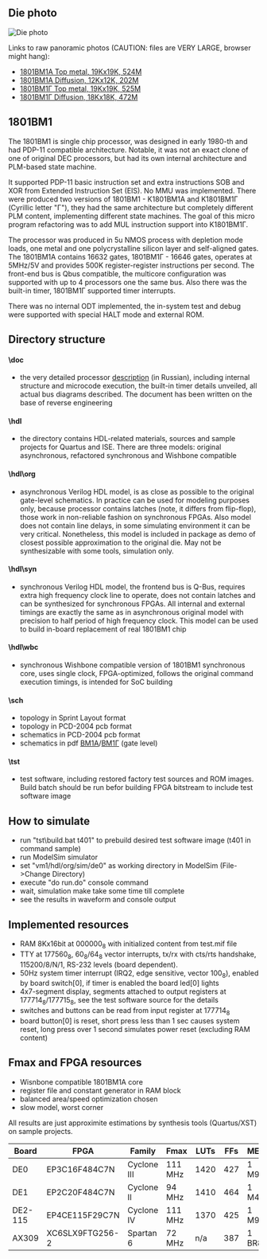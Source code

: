 ## Die photo

![Die photo](/vm1/img/vm1a.jpg)

Links to raw panoramic photos (CAUTION: files are VERY LARGE, browser might hang):
- [1801BM1А Top metal, 19Kx19K, 524M](http://www.1801bm1.com/files/retro/1801/images/vm1a-met.jpg)
- [1801BM1А Diffusion, 12Kx12K, 202M](http://www.1801bm1.com/files/retro/1801/images/vm1a-dif.jpg)
- [1801BM1Г Top metal, 19Kx19K, 525M](http://www.1801bm1.com/files/retro/1801/images/vm1g-met.jpg)
- [1801BM1Г Diffusion, 18Kx18K, 472M](http://www.1801bm1.com/files/retro/1801/images/vm1g-dif.jpg)

## 1801BM1

The 1801BM1 is single chip processor, was designed in early 1980-th and had PDP-11
compatible architecture. Notable, it was not an exact clone of one of original DEC processors,
but had its own internal architecture and PLM-based state machine.

It supported PDP-11 basic instruction set and extra instructions SOB and XOR from Extended
Instruction Set (EIS). No MMU was implemented. There were produced two versions
of 1801BM1 - K1801BM1A and K1801BM1Г (Cyrillic letter "Г"), they had the same architecture
but completely different PLM content, implementing different state machines. The goal of this
micro program refactoring was to add MUL instruction support into K1801BM1Г.

The processor was produced in 5u NMOS process with depletion mode loads, one metal
and one polycrystalline silicon layer and self-aligned gates. The 1801BM1A contains 16632 gates,
1801BM1Г - 16646 gates, operates at 5MHz/5V and provides 500K register-register instructions per
second. The front-end bus is Qbus compatible, the multicore configuration was supported with
up to 4 processors one the same bus. Also there was the built-in timer, 1801BM1Г supported
timer interrupts.

There was no internal ODT implemented, the in-system test and debug were supported
with special HALT mode and external ROM.

## Directory structure
#### \doc
- the very detailed processor [description](/vm1/doc/1801vm1.pdf) (in Russian), including internal
structure and microcode execution, the built-in timer details unveiled, all actual bus diagrams
described. The document has been written on the base of reverse engineering

#### \hdl
- the directory contains HDL-related materials, sources and sample projects for Quartus and ISE.
There are three models: original asynchronous, refactored synchronous and Wishbone compatible

#### \hdl\org
- asynchronous Verilog HDL model, is as close as possible to the original gate-level schematics.
In practice can be used for modeling purposes only, because processor contains latches (note,
it differs from flip-flop), those work in non-reliable fashion on synchronous FPGAs. Also model
does not contain line delays, in some simulating environment it can be very critical. Nonetheless,
this model is included in package as demo of closest possible approximation to the original die.
May not be synthesizable with some tools, simulation only.

#### \hdl\syn
- synchronous Verilog HDL model, the frontend bus is Q-Bus, requires extra high frequency clock
line to operate, does not contain latches and can be synthesized for synchronous FPGAs. All internal
and external timings are exactly the same as in asynchronous original model with precision to half
period of high frequency clock. This model can be used to build in-board replacement of real
1801BM1 chip

#### \hdl\wbc
- synchronous Wishbone compatible version of 1801BM1 synchronous core, uses single clock,
FPGA-optimized, follows the original command execution timings, is intended for SoC building

#### \sch    
- topology in Sprint Layout format
- topology in PCD-2004 pcb format
- schematics in PCD-2004 pcb format
- schematics in pdf [BM1A](/vm1/sch/vm1_ma.pdf)/[BM1Г](/vm1/sch/vm1_mg.pdf) (gate level)

#### \tst
- test software, including restored factory test sources and ROM images. Build batch should
be run befor building FPGA bitstream to include test software image

## How to simulate
- run "tst\build.bat t401" to prebuild desired test software image (t401 in command sample)
- run ModelSim simulator
- set "vm1/hdl/org/sim/de0" as working directory in ModelSim (File->Change Directory)
- execute "do run.do" console command
- wait, simulation make take some time till complete
- see the results in waveform and console output

## Implemented resources
- RAM 8Kx16bit at 000000<sub>8</sub> with initialized content from test.mif file
- TTY at 177560<sub>8</sub>, 60<sub>8</sub>/64<sub>8</sub> vector interrupts, 
  tx/rx with cts/rts handshake, 115200/8/N/1, RS-232 levels (board dependent).
- 50Hz system timer interrupt (IRQ2, edge sensitive, vector 100<sub>8</sub>),
  enabled by board switch[0], if timer is enabled the board led[0] lights
- 4x7-segment display, segments attached to output registers at 177714<sub>8</sub>/177715<sub>8</sub>,
  see the test software source for the details
- switches and buttons can be read from input register at 177714<sub>8</sub>
- board button[0] is reset, short press less than 1 sec causes system reset, 
  long press over 1 second simulates power reset (excluding RAM content)

## Fmax and FPGA resources
- Wisnbone compatible 1801BM1A core
- register file and constant generator in RAM block
- balanced area/speed optimization chosen
- slow model, worst corner

All results are just approximite estimations by synthesis tools (Quartus/XST) on sample
projects.

| Board   | FPGA            | Family      | Fmax    | LUTs | FFs | MEM   |
|---------|-----------------|-------------|---------|------|-----|-------|
| DE0     | EP3C16F484C7N   | Cyclone III | 111 MHz | 1420 | 427 | 1 M9K |
| DE1     | EP2C20F484C7N   | Cyclone II  | 94 MHz  | 1410 | 464 | 1 M4K |
| DE2-115 | EP4CE115F29C7N  | Cyclone IV  | 111 MHz | 1370 | 425 | 1 M9K |
| AX309   | XC6SLX9FTG256-2 | Spartan 6   | 72 MHz  | n/a  | 387 | 1 BR8 |
